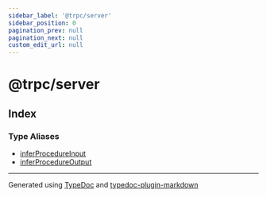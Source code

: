 ```yaml
---
sidebar_label: '@trpc/server'
sidebar_position: 0
pagination_prev: null
pagination_next: null
custom_edit_url: null
---
```


# @trpc/server

## Index

### Type Aliases

- [inferProcedureInput](01-Type%20Aliases/01-type-alias.inferProcedureInput.md)
- [inferProcedureOutput](01-Type%20Aliases/02-type-alias.inferProcedureOutput.md)

---

Generated using [TypeDoc](https://typedoc.org/) and [typedoc-plugin-markdown](https://www.npmjs.com/package/typedoc-plugin-markdown)
